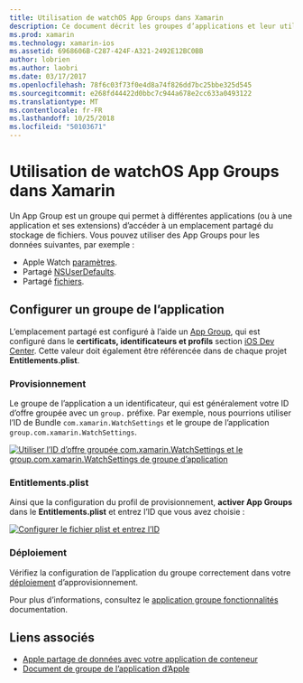 ```yaml
---
title: Utilisation de watchOS App Groups dans Xamarin
description: Ce document décrit les groupes d’applications et leur utilisation dans une application watchOS. Il explique comment configurer un groupe d’application, déploiement, Entitlements.plist considérations et exigences d’approvisionnement.
ms.prod: xamarin
ms.technology: xamarin-ios
ms.assetid: 6968606B-C287-424F-A321-2492E12BC0BB
author: lobrien
ms.author: laobri
ms.date: 03/17/2017
ms.openlocfilehash: 78f6c03f73f0e4d8a74f826dd7bc25bbe325d545
ms.sourcegitcommit: e268fd44422d0bbc7c944a678e2cc633a0493122
ms.translationtype: MT
ms.contentlocale: fr-FR
ms.lasthandoff: 10/25/2018
ms.locfileid: "50103671"
---
```

# <a name="working-with-watchos-app-groups-in-xamarin"></a>Utilisation de watchOS App Groups dans Xamarin


Un App Group est un groupe qui permet à différentes applications (ou à une application et ses extensions) d’accéder à un emplacement partagé du stockage de fichiers. Vous pouvez utiliser des App Groups pour les données suivantes, par exemple :

- Apple Watch [paramètres](~/ios/watchos/app-fundamentals/settings.md).
- Partagé [NSUserDefaults](~/ios/watchos/app-fundamentals/parent-app.md#nsuserdefaults).
- Partagé [fichiers](~/ios/watchos/app-fundamentals/parent-app.md#files).

## <a name="configure-an-app-group"></a>Configurer un groupe de l’application

L’emplacement partagé est configuré à l’aide un [App Group](https://developer.apple.com/library/ios/documentation/Miscellaneous/Reference/EntitlementKeyReference/Chapters/EnablingAppSandbox.html#//apple_ref/doc/uid/TP40011195-CH4-SW19), qui est configuré dans le **certificats, identificateurs et profils** section [iOS Dev Center](https://developer.apple.com/devcenter/ios/). Cette valeur doit également être référencée dans de chaque projet **Entitlements.plist**.

### <a name="provisioning"></a>Provisionnement

Le groupe de l’application a un identificateur, qui est généralement votre ID d’offre groupée avec un `group.` préfixe. Par exemple, nous pourrions utiliser l’ID de Bundle `com.xamarin.WatchSettings` et le groupe de l’application `group.com.xamarin.WatchSettings`.

[![](app-groups-images/app-group-sml.png "Utiliser l’ID d’offre groupée com.xamarin.WatchSettings et le group.com.xamarin.WatchSettings de groupe d’application")](app-groups-images/app-group.png#lightbox)

### <a name="entitlementsplist"></a>Entitlements.plist

Ainsi que la configuration du profil de provisionnement, **activer App Groups** dans le **Entitlements.plist** et entrez l’ID que vous avez choisie :

[![](app-groups-images/entitlements-sml.png "Configurer le fichier plist et entrez l’ID")](app-groups-images/entitlements.png#lightbox)


### <a name="deployment"></a>Déploiement

Vérifiez la configuration de l’application du groupe correctement dans votre [déploiement](~/ios/watchos/deploy-test/index.md#App_Groups) d’approvisionnement.


Pour plus d’informations, consultez le [application groupe fonctionnalités](~/ios/deploy-test/provisioning/capabilities/app-groups-capabilities.md) documentation.


## <a name="related-links"></a>Liens associés

- [Apple partage de données avec votre application de conteneur](https://developer.apple.com/library/ios/documentation/General/Conceptual/ExtensibilityPG/ExtensionScenarios.html)
- [Document de groupe de l’application d’Apple](https://developer.apple.com/library/ios/documentation/Miscellaneous/Reference/EntitlementKeyReference/Chapters/EnablingAppSandbox.html#//apple_ref/doc/uid/TP40011195-CH4-SW19)
